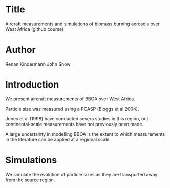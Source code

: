 # Title 
Aircraft measurements and simulations of biomass burning aerosols over West Africa (github course)

# Author
Renan Kindermann
John Snow

# Introduction
We present aircraft measurements of BBOA over West Africa.

Particle size was measured using a PCASP (Bloggs et al 2004).

Jones et al (1998) have conducted severa studies in this region, but continental-scale measurements have not previously been made.

A large uncertainty in modelling BBOA is the extent to which measurements in the literature can be applied at a regional scale.


# Simulations
We simulate the evolution of particle sizes as they are transported away from the source region.
